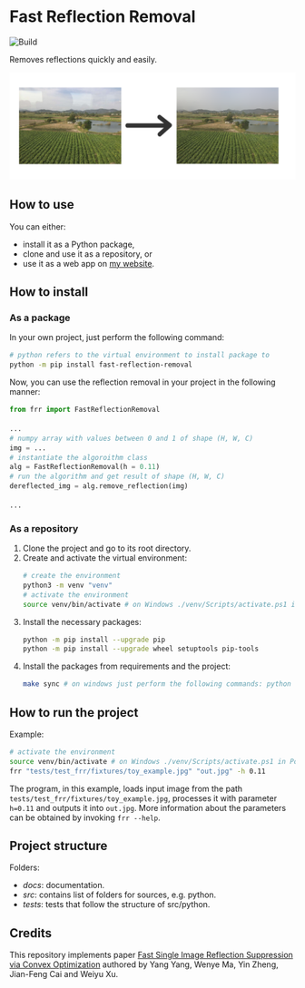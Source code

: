 # Fast Reflection Removal
![Build](https://github.com/JanPalasek/fast-reflection-removal/actions/workflows/ci.yml/badge.svg)

Removes reflections quickly and easily.

![demo](https://github.com/JanPalasek/fast-reflection-removal/blob/main/docs/demo.png?raw=true)

## How to use
You can either:
- install it as a Python package,
- clone and use it as a repository, or
- use it as a web app on [my website](http://janpalasek.com/fast-reflection-removal.html).

## How to install
### As a package
In your own project, just perform the following command:
```bash
# python refers to the virtual environment to install package to
python -m pip install fast-reflection-removal
```

Now, you can use the reflection removal in your project in the following manner:
```python
from frr import FastReflectionRemoval

...
# numpy array with values between 0 and 1 of shape (H, W, C)
img = ...
# instantiate the algoroithm class
alg = FastReflectionRemoval(h = 0.11)
# run the algorithm and get result of shape (H, W, C)
dereflected_img = alg.remove_reflection(img)

...
```

### As a repository
1. Clone the project and go to its root directory.
2. Create and activate the virtual environment:
    ```bash
    # create the environment
    python3 -m venv "venv"
    # activate the environment
    source venv/bin/activate # on Windows ./venv/Scripts/activate.ps1 in Powershell
    ```
3. Install the necessary packages:
    ```bash
    python -m pip install --upgrade pip
    python -m pip install --upgrade wheel setuptools pip-tools
    ```
4. Install the packages from requirements and the project:
    ```bash
    make sync # on windows just perform the following commands: python -m piptools sync requirements.txt; python -m pip install -e .
    ```

## How to run the project
Example:
```bash
# activate the environment
source venv/bin/activate # on Windows ./venv/Scripts/activate.ps1 in Powershell
frr "tests/test_frr/fixtures/toy_example.jpg" "out.jpg" -h 0.11
```

The program, in this example, loads input image from the path `tests/test_frr/fixtures/toy_example.jpg`, processes it with parameter `h=0.11` and outputs it into `out.jpg`. More information about the parameters can be obtained by invoking `frr --help`.


## Project structure
Folders:
- *docs*: documentation.
- *src*: contains list of folders for sources, e.g. python.
- *tests*: tests that follow the structure of src/python.

## Credits
This repository implements paper [Fast Single Image Reflection Suppression via Convex Optimization](https://arxiv.org/pdf/1903.03889.pdf) authored by Yang Yang, Wenye Ma, Yin Zheng, Jian-Feng Cai and Weiyu Xu.
